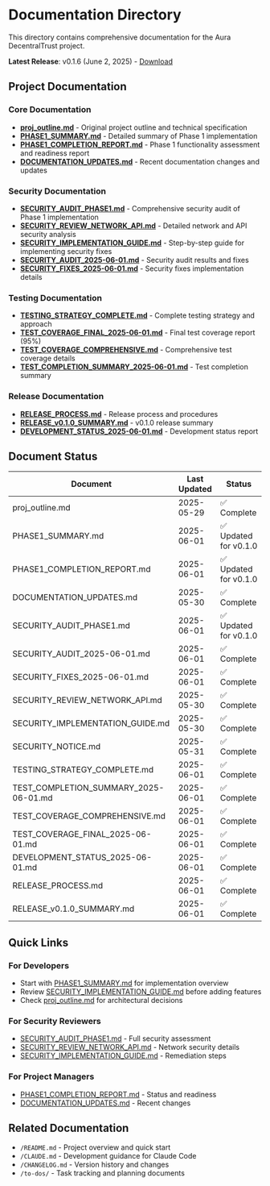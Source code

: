 # Documentation Directory

This directory contains comprehensive documentation for the Aura DecentralTrust project.

**Latest Release**: v0.1.6 (June 2, 2025) - [Download](https://github.com/doublegate/Aura-DecentralTrust/releases/tag/v0.1.6)

## Project Documentation

### Core Documentation
- **[proj_outline.md](./proj_outline.md)** - Original project outline and technical specification
- **[PHASE1_SUMMARY.md](./PHASE1_SUMMARY.md)** - Detailed summary of Phase 1 implementation
- **[PHASE1_COMPLETION_REPORT.md](./PHASE1_COMPLETION_REPORT.md)** - Phase 1 functionality assessment and readiness report
- **[DOCUMENTATION_UPDATES.md](./DOCUMENTATION_UPDATES.md)** - Recent documentation changes and updates

### Security Documentation
- **[SECURITY_AUDIT_PHASE1.md](./SECURITY_AUDIT_PHASE1.md)** - Comprehensive security audit of Phase 1 implementation
- **[SECURITY_REVIEW_NETWORK_API.md](./SECURITY_REVIEW_NETWORK_API.md)** - Detailed network and API security analysis
- **[SECURITY_IMPLEMENTATION_GUIDE.md](./SECURITY_IMPLEMENTATION_GUIDE.md)** - Step-by-step guide for implementing security fixes
- **[SECURITY_AUDIT_2025-06-01.md](./SECURITY_AUDIT_2025-06-01.md)** - Security audit results and fixes
- **[SECURITY_FIXES_2025-06-01.md](./SECURITY_FIXES_2025-06-01.md)** - Security fixes implementation details

### Testing Documentation
- **[TESTING_STRATEGY_COMPLETE.md](./TESTING_STRATEGY_COMPLETE.md)** - Complete testing strategy and approach
- **[TEST_COVERAGE_FINAL_2025-06-01.md](./TEST_COVERAGE_FINAL_2025-06-01.md)** - Final test coverage report (95%)
- **[TEST_COVERAGE_COMPREHENSIVE.md](./TEST_COVERAGE_COMPREHENSIVE.md)** - Comprehensive test coverage details
- **[TEST_COMPLETION_SUMMARY_2025-06-01.md](./TEST_COMPLETION_SUMMARY_2025-06-01.md)** - Test completion summary

### Release Documentation
- **[RELEASE_PROCESS.md](./RELEASE_PROCESS.md)** - Release process and procedures
- **[RELEASE_v0.1.0_SUMMARY.md](./RELEASE_v0.1.0_SUMMARY.md)** - v0.1.0 release summary
- **[DEVELOPMENT_STATUS_2025-06-01.md](./DEVELOPMENT_STATUS_2025-06-01.md)** - Development status report

## Document Status

| Document | Last Updated | Status |
|----------|--------------|--------|
| proj_outline.md | 2025-05-29 | ✅ Complete |
| PHASE1_SUMMARY.md | 2025-06-01 | ✅ Updated for v0.1.0 |
| PHASE1_COMPLETION_REPORT.md | 2025-06-01 | ✅ Updated for v0.1.0 |
| DOCUMENTATION_UPDATES.md | 2025-05-30 | ✅ Complete |
| SECURITY_AUDIT_PHASE1.md | 2025-06-01 | ✅ Updated for v0.1.0 |
| SECURITY_AUDIT_2025-06-01.md | 2025-06-01 | ✅ Complete |
| SECURITY_FIXES_2025-06-01.md | 2025-06-01 | ✅ Complete |
| SECURITY_REVIEW_NETWORK_API.md | 2025-05-30 | ✅ Complete |
| SECURITY_IMPLEMENTATION_GUIDE.md | 2025-05-30 | ✅ Complete |
| SECURITY_NOTICE.md | 2025-05-31 | ✅ Complete |
| TESTING_STRATEGY_COMPLETE.md | 2025-06-01 | ✅ Complete |
| TEST_COMPLETION_SUMMARY_2025-06-01.md | 2025-06-01 | ✅ Complete |
| TEST_COVERAGE_COMPREHENSIVE.md | 2025-06-01 | ✅ Complete |
| TEST_COVERAGE_FINAL_2025-06-01.md | 2025-06-01 | ✅ Complete |
| DEVELOPMENT_STATUS_2025-06-01.md | 2025-06-01 | ✅ Complete |
| RELEASE_PROCESS.md | 2025-06-01 | ✅ Complete |
| RELEASE_v0.1.0_SUMMARY.md | 2025-06-01 | ✅ Complete |

## Quick Links

### For Developers
- Start with [PHASE1_SUMMARY.md](./PHASE1_SUMMARY.md) for implementation overview
- Review [SECURITY_IMPLEMENTATION_GUIDE.md](./SECURITY_IMPLEMENTATION_GUIDE.md) before adding features
- Check [proj_outline.md](./proj_outline.md) for architectural decisions

### For Security Reviewers
- [SECURITY_AUDIT_PHASE1.md](./SECURITY_AUDIT_PHASE1.md) - Full security assessment
- [SECURITY_REVIEW_NETWORK_API.md](./SECURITY_REVIEW_NETWORK_API.md) - Network security details
- [SECURITY_IMPLEMENTATION_GUIDE.md](./SECURITY_IMPLEMENTATION_GUIDE.md) - Remediation steps

### For Project Managers
- [PHASE1_COMPLETION_REPORT.md](./PHASE1_COMPLETION_REPORT.md) - Status and readiness
- [DOCUMENTATION_UPDATES.md](./DOCUMENTATION_UPDATES.md) - Recent changes

## Related Documentation

- `/README.md` - Project overview and quick start
- `/CLAUDE.md` - Development guidance for Claude Code
- `/CHANGELOG.md` - Version history and changes
- `/to-dos/` - Task tracking and planning documents